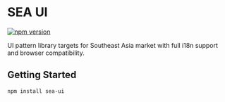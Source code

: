 # SEA UI
[![npm version](https://badge.fury.io/js/sea-ui.svg)](https://badge.fury.io/js/sea-ui)

UI pattern library targets for Southeast Asia market with full i18n support and browser compatibility.

## Getting Started
```
npm install sea-ui
```